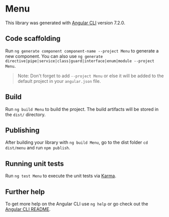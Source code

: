 # Menu

This library was generated with [Angular CLI](https://github.com/angular/angular-cli) version 7.2.0.

## Code scaffolding

Run `ng generate component component-name --project Menu` to generate a new component. You can also use `ng generate directive|pipe|service|class|guard|interface|enum|module --project Menu`.
> Note: Don't forget to add `--project Menu` or else it will be added to the default project in your `angular.json` file. 

## Build

Run `ng build Menu` to build the project. The build artifacts will be stored in the `dist/` directory.

## Publishing

After building your library with `ng build Menu`, go to the dist folder `cd dist/menu` and run `npm publish`.

## Running unit tests

Run `ng test Menu` to execute the unit tests via [Karma](https://karma-runner.github.io).

## Further help

To get more help on the Angular CLI use `ng help` or go check out the [Angular CLI README](https://github.com/angular/angular-cli/blob/master/README.md).

